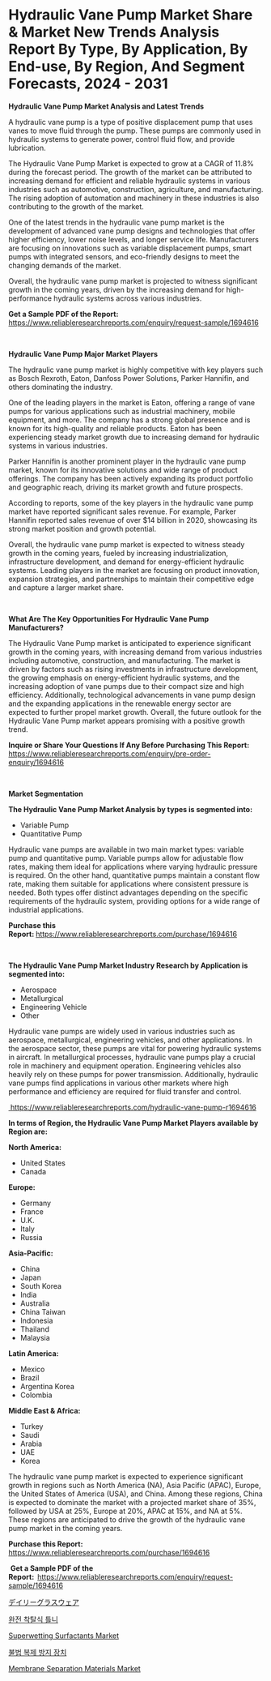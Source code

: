 <p><h1>Hydraulic Vane Pump Market Share & Market New Trends Analysis Report By Type, By Application, By End-use, By Region, And Segment Forecasts, 2024 - 2031</h1></p><p><strong>Hydraulic Vane Pump Market Analysis and Latest Trends</strong></p>
<p><p>A hydraulic vane pump is a type of positive displacement pump that uses vanes to move fluid through the pump. These pumps are commonly used in hydraulic systems to generate power, control fluid flow, and provide lubrication.</p><p>The Hydraulic Vane Pump Market is expected to grow at a CAGR of 11.8% during the forecast period. The growth of the market can be attributed to increasing demand for efficient and reliable hydraulic systems in various industries such as automotive, construction, agriculture, and manufacturing. The rising adoption of automation and machinery in these industries is also contributing to the growth of the market.</p><p>One of the latest trends in the hydraulic vane pump market is the development of advanced vane pump designs and technologies that offer higher efficiency, lower noise levels, and longer service life. Manufacturers are focusing on innovations such as variable displacement pumps, smart pumps with integrated sensors, and eco-friendly designs to meet the changing demands of the market.</p><p>Overall, the hydraulic vane pump market is projected to witness significant growth in the coming years, driven by the increasing demand for high-performance hydraulic systems across various industries.</p></p>
<p><strong>Get a Sample PDF of the Report:&nbsp;</strong> <a href="https://www.reliableresearchreports.com/enquiry/request-sample/1694616">https://www.reliableresearchreports.com/enquiry/request-sample/1694616</a></p>
<p>&nbsp;</p>
<p><strong>Hydraulic Vane Pump Major Market Players</strong></p>
<p><p>The hydraulic vane pump market is highly competitive with key players such as Bosch Rexroth, Eaton, Danfoss Power Solutions, Parker Hannifin, and others dominating the industry. </p><p>One of the leading players in the market is Eaton, offering a range of vane pumps for various applications such as industrial machinery, mobile equipment, and more. The company has a strong global presence and is known for its high-quality and reliable products. Eaton has been experiencing steady market growth due to increasing demand for hydraulic systems in various industries.</p><p>Parker Hannifin is another prominent player in the hydraulic vane pump market, known for its innovative solutions and wide range of product offerings. The company has been actively expanding its product portfolio and geographic reach, driving its market growth and future prospects.</p><p>According to reports, some of the key players in the hydraulic vane pump market have reported significant sales revenue. For example, Parker Hannifin reported sales revenue of over $14 billion in 2020, showcasing its strong market position and growth potential.</p><p>Overall, the hydraulic vane pump market is expected to witness steady growth in the coming years, fueled by increasing industrialization, infrastructure development, and demand for energy-efficient hydraulic systems. Leading players in the market are focusing on product innovation, expansion strategies, and partnerships to maintain their competitive edge and capture a larger market share.</p></p>
<p>&nbsp;</p>
<p><strong>What Are The Key Opportunities For Hydraulic Vane Pump Manufacturers?</strong></p>
<p><p>The Hydraulic Vane Pump market is anticipated to experience significant growth in the coming years, with increasing demand from various industries including automotive, construction, and manufacturing. The market is driven by factors such as rising investments in infrastructure development, the growing emphasis on energy-efficient hydraulic systems, and the increasing adoption of vane pumps due to their compact size and high efficiency. Additionally, technological advancements in vane pump design and the expanding applications in the renewable energy sector are expected to further propel market growth. Overall, the future outlook for the Hydraulic Vane Pump market appears promising with a positive growth trend.</p></p>
<p><strong>Inquire or Share Your Questions If Any Before Purchasing This Report:</strong> <a href="https://www.reliableresearchreports.com/enquiry/pre-order-enquiry/1694616">https://www.reliableresearchreports.com/enquiry/pre-order-enquiry/1694616</a></p>
<p>&nbsp;</p>
<p><strong>Market Segmentation</strong></p>
<p><strong>The Hydraulic Vane Pump Market Analysis by types is segmented into:</strong></p>
<p><ul><li>Variable Pump</li><li>Quantitative Pump</li></ul></p>
<p><p>Hydraulic vane pumps are available in two main market types: variable pump and quantitative pump. Variable pumps allow for adjustable flow rates, making them ideal for applications where varying hydraulic pressure is required. On the other hand, quantitative pumps maintain a constant flow rate, making them suitable for applications where consistent pressure is needed. Both types offer distinct advantages depending on the specific requirements of the hydraulic system, providing options for a wide range of industrial applications.</p></p>
<p><strong>Purchase this Report:&nbsp;</strong><a href="https://www.reliableresearchreports.com/purchase/1694616">https://www.reliableresearchreports.com/purchase/1694616</a></p>
<p>&nbsp;</p>
<p><strong>The Hydraulic Vane Pump Market Industry Research by Application is segmented into:</strong></p>
<p><ul><li>Aerospace</li><li>Metallurgical</li><li>Engineering Vehicle</li><li>Other</li></ul></p>
<p><p>Hydraulic vane pumps are widely used in various industries such as aerospace, metallurgical, engineering vehicles, and other applications. In the aerospace sector, these pumps are vital for powering hydraulic systems in aircraft. In metallurgical processes, hydraulic vane pumps play a crucial role in machinery and equipment operation. Engineering vehicles also heavily rely on these pumps for power transmission. Additionally, hydraulic vane pumps find applications in various other markets where high performance and efficiency are required for fluid transfer and control.</p></p>
<p><a href="https://www.reliableresearchreports.com/hydraulic-vane-pump-r1694616">&nbsp;https://www.reliableresearchreports.com/hydraulic-vane-pump-r1694616</a></p>
<p><strong>In terms of Region, the Hydraulic Vane Pump Market Players available by Region are:</strong></p>
<p>
    <p> <strong> North America: </strong>
        <ul>
            <li>United States</li>
            <li>Canada</li>
        </ul>
        </p> 
    <p> <strong> Europe: </strong>
        <ul>
            <li>Germany</li>
            <li>France</li>
            <li>U.K.</li>
            <li>Italy</li>
            <li>Russia</li>
        </ul>
        </p> 
    <p> <strong> Asia-Pacific: </strong>
        <ul>
            <li>China</li>
            <li>Japan</li>
            <li>South Korea</li>
            <li>India</li>
            <li>Australia</li>
            <li>China Taiwan</li>
            <li>Indonesia</li>
            <li>Thailand</li>
            <li>Malaysia</li>
        </ul>
        </p> 
    <p> <strong> Latin America: </strong>
        <ul>
            <li>Mexico</li>
            <li>Brazil</li>
            <li>Argentina Korea</li>
            <li>Colombia</li>
        </ul>
        </p> 
    <p> <strong> Middle East & Africa: </strong>
        <ul>
            <li>Turkey</li>
            <li>Saudi</li>
            <li>Arabia</li>
            <li>UAE</li>
            <li>Korea</li>
        </ul>
    </p>
    </p>
<p><p>The hydraulic vane pump market is expected to experience significant growth in regions such as North America (NA), Asia Pacific (APAC), Europe, the United States of America (USA), and China. Among these regions, China is expected to dominate the market with a projected market share of 35%, followed by USA at 25%, Europe at 20%, APAC at 15%, and NA at 5%. These regions are anticipated to drive the growth of the hydraulic vane pump market in the coming years.</p></p>
<p><strong>Purchase this Report: </strong><a href="https://www.reliableresearchreports.com/purchase/1694616">https://www.reliableresearchreports.com/purchase/1694616</a></p>
<p>&nbsp;<strong>Get a Sample PDF of the Report:&nbsp;&nbsp;</strong><a href="https://www.reliableresearchreports.com/enquiry/request-sample/1694616">https://www.reliableresearchreports.com/enquiry/request-sample/1694616</a></p>
<p><strong></strong></p>
<p><p><a href="https://medium.com/@horaceogisich78/%E3%83%87%E3%82%A4%E3%83%AA%E3%83%BC%E3%82%B0%E3%83%A9%E3%82%B9%E5%B8%82%E5%A0%B4%E8%AA%BF%E6%9F%BB%E3%83%AC%E3%83%9D%E3%83%BC%E3%83%88-%E3%81%9D%E3%81%AE%E6%AD%B4%E5%8F%B2%E3%81%A8%E4%BA%88%E6%B8%AC2031%E5%B9%B4%E3%81%BE%E3%81%A7%E3%81%AE2024-4dc30c157945">デイリーグラスウェア</a></p><p><a href="https://github.com/mpodehpw07370073/Market-Research-Report-List-1/blob/main/345469325174.md">완전 착탈식 틀니</a></p><p><a href="https://issuu.com/reportprime-2/docs/superwetting-surfactants-market-size-2030.pptx">Superwetting Surfactants Market</a></p><p><a href="https://github.com/TobyKub4685/Market-Research-Report-List-1/blob/main/148938325175.md">불법 복제 방지 장치</a></p><p><a href="https://issuu.com/reportprime-2/docs/membrane-separation-materials-market-size-2030.ppt">Membrane Separation Materials Market</a></p></p>